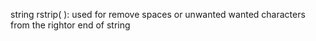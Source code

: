 string rstrip( ): used for remove spaces or unwanted wanted characters from the rightor end of string
